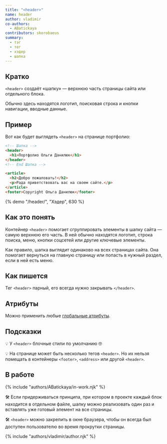 ```yaml
---
title: "<header>"
name: header
author: vladimir
co-authors:
  - ABatickaya
contributors: skorobaeus
summary:
  - тэг
  - тег
  - хэдер
  - шапка
---
```


## Кратко

`<header>` создаёт «шапку» — верхнюю часть страницы сайта или отдельного блока.

Обычно здесь находятся логотип, поисковая строка и кнопки навигации, вводные данные.

## Пример

Вот как будет выглядеть `<header>` на странице портфолио:

```html
<!-- Шапка -->
<header>
  <h1>Портфолио Ольги Данилюк</h1>
</header>
<!-- End Шапка -->

<article>
  <h2>Добро пожаловать!</h2>
  <p>Рада приветствовать вас на своем сайте.</p>
</article>
<footer>Copyright Ольга Данилюк</footer>
```

{% demo "/header/", "Хэдер", 630 %}

## Как это понять

Контейнер `<header>` помогает сгруппировать элементы в шапку сайта — самую верхнюю его часть. В ней обычно находятся логотип, строка поиска, меню, кнопки соцсетей или другие ключевые элементы.

Как правило, шапка выглядит одинаково на всех страницах сайта. Она помогает вернуться на главную страницу или попасть в нужный раздел, если в ней есть меню.

## Как пишется

Тег `<header>` парный, его всегда нужно закрывать `</header>`.

## Атрибуты

Можно применить любые [глобальные атрибуты](/html/doka/global-attrs).

## Подсказки

💡 У `<header>` блочные стили по умолчанию 🤓

💡 На странице может быть несколько тегов `<header>`. Но их нельзя помещать в контейнеры `<footer>`, `<address>` или другой `<header>`.

## В работе

{% include "authors/ABatickaya/in-work.njk" %}

🛠 Если придерживаться принципа, при котором в проекте каждый блок находится в отдельном файле, шапку можно реализовать один раз и вставлять уже готовый элемент на все страницы.

🛠 `<header>` можно закрепить в окне браузера, чтобы он всегда был доступен пользователю во время прокрутки страницы.

{% include "authors/vladimir/author.njk" %}
